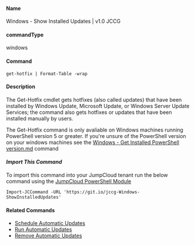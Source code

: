 #### Name

Windows - Show Installed Updates | v1.0 JCCG


#### commandType

windows

#### Command

```
get-hotfix | Format-Table -wrap
```

#### Description

The Get-Hotfix cmdlet gets hotfixes (also called updates) that have been installed by Windows Update, Microsoft Update, or Windows Server Update Services; the command also gets hotfixes or updates that have been installed manually by users.

The Get-Hotfix command is only avaliable on Windows machines running PowerShell version 5 or greater. If you're unsure of the PowerShell version on your windows machines see the [Windows - Get Installed PowerShell version.md](https://github.com/TheJumpCloud/support/blob/master/PowerShell/JumpCloud%20Commands%20Gallery/Windows%20Commands/Windows%20-%20Get%20Installed%20PowerShell%20version.md) command

#### *Import This Command*

To import this command into your JumpCloud tenant run the below command using the [JumpCloud PowerShell Module](https://github.com/TheJumpCloud/support/wiki/Installing-the-JumpCloud-PowerShell-Module)

```
Import-JCCommand -URL 'https://git.io/jccg-Windows-ShowInstalledUpdates'
```

#### Related Commands
- [Schedule Automatic Updates](https://github.com/TheJumpCloud/support/blob/master/PowerShell/JumpCloud%20Commands%20Gallery/Windows%20Commands/Windows%20Updates/Windows%20-%20Schedule%20Automatic%20Updates.md)
- [Run Automatic Updates](https://github.com/TheJumpCloud/support/blob/master/PowerShell/JumpCloud%20Commands%20Gallery/Windows%20Commands/Windows%20Updates/Windows%20-%20Run%20Automatic%20Updates.md)
- [Remove Automatic Updates](https://github.com/TheJumpCloud/support/blob/master/PowerShell/JumpCloud%20Commands%20Gallery/Windows%20Commands/Windows%20Updates/Windows%20-%20Remove%20Automatic%20Updates.md)
